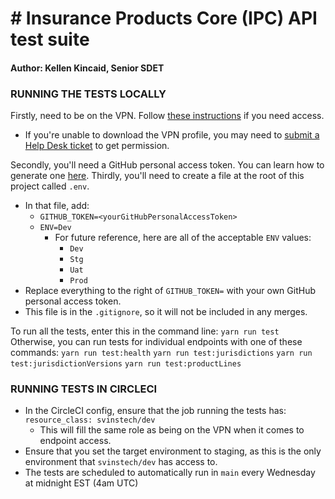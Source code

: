 # # Insurance Products Core (IPC) API test suite

#### Author: Kellen Kincaid, Senior SDET

### RUNNING THE TESTS LOCALLY
Firstly, need to be on the VPN. Follow [these instructions](https://vouchinc.atlassian.net/wiki/spaces/devops/pages/2311979049/VPN+Access) if you need access.
- If you're unable to download the VPN profile, you may need to [submit a Help Desk ticket](https://vouchinc.atlassian.net/servicedesk/customer/portal/1) to get permission. 

Secondly, you'll need a GitHub personal access token. You can learn how to generate one [here](https://docs.github.com/en/authentication/keeping-your-account-and-data-secure/managing-your-personal-access-tokens).
Thirdly, you'll need to create a file at the root of this project called `.env`.
- In that file, add:
    - `GITHUB_TOKEN=<yourGitHubPersonalAccessToken>`
    - `ENV=Dev`
        - For future reference, here are all of the acceptable `ENV` values:
            - `Dev`
            - `Stg`
            - `Uat`
            - `Prod`
- Replace everything to the right of `GITHUB_TOKEN=` with your own GitHub personal access token.
- This file is in the `.gitignore`, so it will not be included in any merges.

To run all the tests, enter this in the command line: `yarn run test`
Otherwise, you can run tests for individual endpoints with one of these commands:
`yarn run test:health`
`yarn run test:jurisdictions`
`yarn run test:jurisdictionVersions`
`yarn run test:productLines`

### RUNNING TESTS IN CIRCLECI
- In the CircleCI config, ensure that the job running the tests has: `resource_class: svinstech/dev`
    - This will fill the same role as being on the VPN when it comes to endpoint access.
- Ensure that you set the target environment to staging, as this is the only environment that `svinstech/dev` has access to.
- The tests are scheduled to automatically run in `main` every Wednesday at midnight EST (4am UTC)
